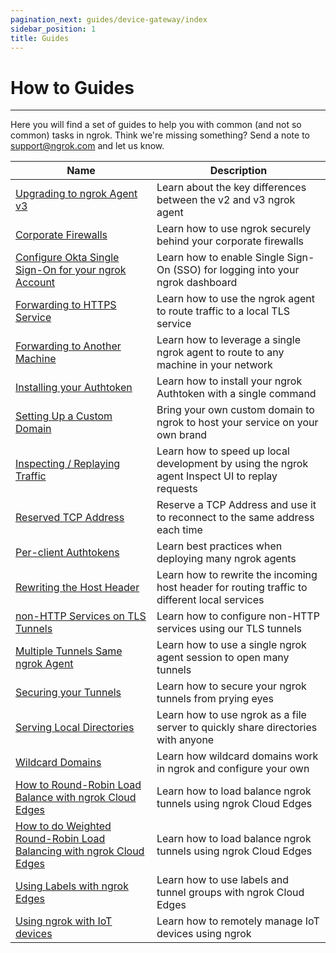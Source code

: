 ```yaml
---
pagination_next: guides/device-gateway/index
sidebar_position: 1
title: Guides
---
```


# How to Guides
------------

Here you will find a set of guides to help you with common (and not so common) tasks in ngrok. Think we're missing something? Send a note to [support@ngrok.com](mailto:support@ngrok.com) and let us know.


| Name        | Description |
| ----------- | ----------- |
| [Upgrading to ngrok Agent v3](/guides/upgrade-v2-v3) | Learn about the key differences between the v2 and v3 ngrok agent |
| [Corporate Firewalls](/guides/running-behind-firewalls) | Learn how to use ngrok securely behind your corporate firewalls |
| [Configure Okta Single Sign-On for your ngrok Account](/guides/dashboard-sso-okta-setup) | Learn how to enable Single Sign-On (SSO) for logging into your ngrok dashboard |
| [Forwarding to HTTPS Service](/secure-tunnels/tunnels/http-tunnels#local-https) | Learn how to use the ngrok agent to route traffic to a local TLS service |
| [Forwarding to Another Machine](/secure-tunnels/non-local) | Learn how to leverage a single ngrok agent to route to any machine in your network |
| [Installing your Authtoken](/secure-tunnels/ngrok-agent/tunnel-authtokens) | Learn how to install your ngrok Authtoken with a single command |
| [Setting Up a Custom Domain](/guides/how-to-set-up-a-custom-domain) | Bring your own custom domain to ngrok to host your service on your own brand |
| [Inspecting / Replaying Traffic](/secure-tunnels/ngrok-agent/web-inspection-interface) | Learn how to speed up local development by using the ngrok agent Inspect UI to replay requests |
| [Reserved TCP Address](/secure-tunnels/tunnels/tcp-tunnels#tcp-remote-addr) | Reserve a TCP Address and use it to reconnect to the same address each time |
| [Per-client Authtokens](secure-tunnels/ngrok-agent/tunnel-authtokens#per-agent-authtokens) | Learn best practices when deploying many ngrok agents |
| [Rewriting the Host Header](/secure-tunnels/tunnels/http-tunnels#host-header) | Learn how to rewrite the incoming host header for routing traffic to different local services |
| [non-HTTP Services on TLS Tunnels](/secure-tunnels/tunnels/tls-tunnels#tls-agnostic) | Learn how to configure non-HTTP services using our TLS tunnels |
| [Multiple Tunnels Same ngrok Agent](/secure-tunnels/ngrok-agent/reference/config#tunnel-definitions) | Learn how to use a single ngrok agent session to open many tunnels |
| [Securing your Tunnels](/guides/securing-your-tunnels) | Learn how to secure your ngrok tunnels from prying eyes |
| [Serving Local Directories](/secure-tunnels/tunnels/http-tunnels#file-url) | Learn how to use ngrok as a file server to quickly share directories with anyone |
| [Wildcard Domains](/cloud-edge/endpoints#wildcard-domains) | Learn how wildcard domains work in ngrok and configure your own |
| [How to Round-Robin Load Balance with ngrok Cloud Edges](/guides/how-to-round-robin-load-balance-with-ngrok-cloud-edges) | Learn how to load balance ngrok tunnels using ngrok Cloud Edges |
| [How to do Weighted Round-Robin Load Balancing with ngrok Cloud Edges](/guides/how-to-do-weighted-load-balancing-with-ngrok-cloud-edges) | Learn how to load balance ngrok tunnels using ngrok Cloud Edges |
| [Using Labels with ngrok Edges](/guides/using-labels-within-ngrok) | Learn how to use labels and tunnel groups with ngrok Cloud Edges |
| [Using ngrok with IoT devices](/guides/device-gateway) | Learn how to remotely manage IoT devices using ngrok |
